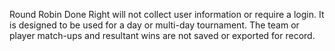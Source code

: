 Round Robin Done Right will not collect user information or require a login. It is designed to be used for a day or multi-day tournament. The team or player match-ups and resultant wins are not saved or exported for record. 
